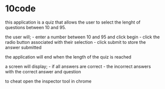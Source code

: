 # 10code

this application is a quiz that allows the user to select the lenght of questions between 10 and 95.

the user will;
    - enter a number between 10 and 95 and click begin
    - click the radio button associated with their selection
    - click submit to store the answer submitted

the application will end when the length of the quiz is reached

a screen will display;
    - if all answers are correct
    - the incorrect answers with the correct answer and question

to cheat open the inspector tool in chrome

